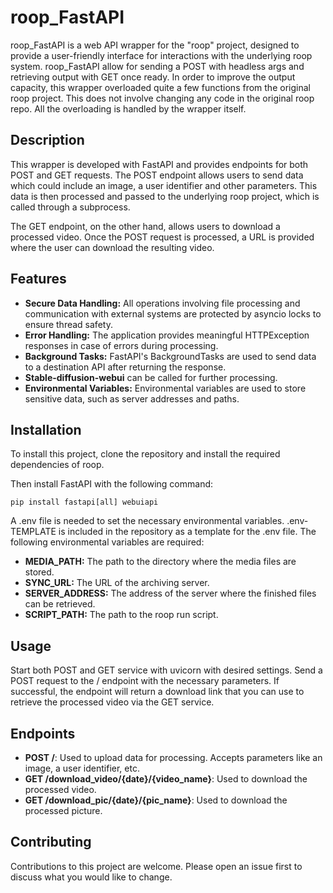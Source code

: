 # roop_FastAPI
roop_FastAPI is a web API wrapper for the "roop" project, designed to provide a user-friendly interface for interactions with the underlying roop system.
roop_FastAPI allow for sending a POST with headless args and retrieving output with GET once ready.
In order to improve the output capacity, this wrapper overloaded quite a few functions from the original roop project. This does not involve changing any code in the original roop repo. All the overloading is handled by the wrapper itself.


## Description
This wrapper is developed with FastAPI and provides endpoints for both POST and GET requests. The POST endpoint allows users to send data which could include an image, a user identifier and other parameters. This data is then processed and passed to the underlying roop project, which is called through a subprocess.

The GET endpoint, on the other hand, allows users to download a processed video. Once the POST request is processed, a URL is provided where the user can download the resulting video.


## Features
- **Secure Data Handling:** All operations involving file processing and communication with external systems are protected by asyncio locks to ensure thread safety.
- **Error Handling:** The application provides meaningful HTTPException responses in case of errors during processing.
- **Background Tasks:** FastAPI's BackgroundTasks are used to send data to a destination API after returning the response.
- **Stable-diffusion-webui** can be called for further processing.
- **Environmental Variables:** Environmental variables are used to store sensitive data, such as server addresses and paths.


## Installation
To install this project, clone the repository and install the required dependencies of roop.

Then install FastAPI with the following command:
```
pip install fastapi[all] webuiapi
```

A .env file is needed to set the necessary environmental variables. .env-TEMPLATE is included in the repository as a template for the .env file. The following environmental variables are required:
- **MEDIA_PATH:** The path to the directory where the media files are stored.
- **SYNC_URL:** The URL of the archiving server.
- **SERVER_ADDRESS:** The address of the server where the finished files can be retrieved.
- **SCRIPT_PATH:** The path to the roop run script.


## Usage
Start both POST and GET service with uvicorn with desired settings.
Send a POST request to the / endpoint with the necessary parameters. If successful, the endpoint will return a download link that you can use to retrieve the processed video via the GET service.


## Endpoints
- **POST /**: Used to upload data for processing. Accepts parameters like an image, a user identifier, etc.
- **GET /download_video/{date}/{video_name}**: Used to download the processed video.
- **GET /download_pic/{date}/{pic_name}**: Used to download the processed picture.


## Contributing
Contributions to this project are welcome. Please open an issue first to discuss what you would like to change.
